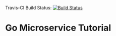 Travis-CI Build Status: [![Build Status](https://travis-ci.com/ozantepe/go-mux.svg?branch=master)](https://travis-ci.com/ozantepe/go-mux)

# Go Microservice Tutorial